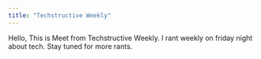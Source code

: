 ```yaml
---
title: "Techstructive Weekly"
---
```


Hello, This is Meet from Techstructive Weekly.
I rant weekly on friday night about tech. Stay tuned for more rants.
